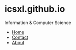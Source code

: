 # icsxl.github.io
Information & Computer Science

<ul>
  <li><a href="https://ics.xl.ag/">Home</a></li>
  <li><a href="https://ics.xl.ag/contact">Contact</a></li>
  <li><a href="https://ics.xl.ag/about">About</a></li>
</ul>
